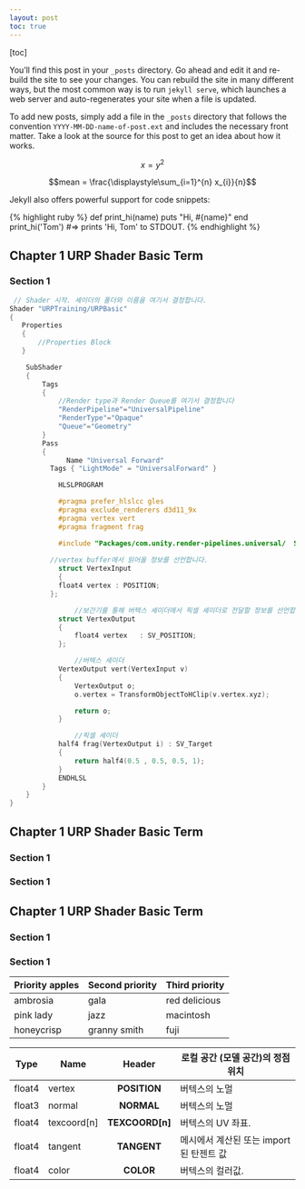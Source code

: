 ```yaml
---
layout: post
toc: true
---
```

[toc]

You’ll find this post in your `_posts` directory. Go ahead and edit it and re-build the site to see your changes. You can rebuild the site in many different ways, but the most common way is to run `jekyll serve`, which launches a web server and auto-regenerates your site when a file is updated.

To add new posts, simply add a file in the `_posts` directory that follows the convention `YYYY-MM-DD-name-of-post.ext` and includes the necessary front matter. Take a look at the source for this post to get an idea about how it works.

$$ x = y^2 $$

$$mean = \frac{\displaystyle\sum_{i=1}^{n} x_{i}}{n}$$

Jekyll also offers powerful support for code snippets:

{% highlight ruby %}
def print_hi(name)
  puts "Hi, #{name}"
end
print_hi('Tom')
#=> prints 'Hi, Tom' to STDOUT.
{% endhighlight %}

## Chapter 1 URP Shader Basic Term
### Section 1

``` c
 // Shader 시작. 셰이더의 폴더와 이름을 여기서 결정합니다.
Shader "URPTraining/URPBasic"
{
   Properties
   {   
	   //Properties Block 
   }  

	SubShader
	{  
		Tags
      	{
          	//Render type과 Render Queue를 여기서 결정합니다
	   		"RenderPipeline"="UniversalPipeline"
          	"RenderType"="Opaque"          
          	"Queue"="Geometry"
      	}
    	Pass
    	{  		
     	 	  Name "Universal Forward"
          Tags { "LightMode" = "UniversalForward" }

       		HLSLPROGRAM

        	#pragma prefer_hlslcc gles
        	#pragma exclude_renderers d3d11_9x
        	#pragma vertex vert
        	#pragma fragment frag

       		#include "Packages/com.unity.render-pipelines.universal/  ShaderLibrary/Lighting.hlsl"        	
  
          //vertex buffer에서 읽어올 정보를 선언합니다. 	
         	struct VertexInput
         	{
           	float4 vertex : POSITION;
          };

			    //보간기를 통해 버텍스 셰이더에서 픽셀 셰이더로 전달할 정보를 선언합니다.
        	struct VertexOutput
          	{
           		float4 vertex  	: SV_POSITION;
      		};

			    //버텍스 셰이더
      		VertexOutput vert(VertexInput v)
        	{
          		VertexOutput o;      
          		o.vertex = TransformObjectToHClip(v.vertex.xyz);

         		return o;
        	}

			    //픽셀 셰이더
        	half4 frag(VertexOutput i) : SV_Target
        	{  	
          		return half4(0.5 , 0.5, 0.5, 1);  
        	}
        	ENDHLSL  
    	}
    }
}
```

## Chapter 1 URP Shader Basic Term
### Section 1
### Section 1


## Chapter 1 URP Shader Basic Term
### Section 1
### Section 1

| Priority apples | Second priority | Third priority |
|-------|--------|---------|
| ambrosia | gala | red delicious |
| pink lady | jazz | macintosh |
| honeycrisp | granny smith | fuji |

| Type   | Name        |     Header      | 로컬 공간 (모델 공간)의 정점 위치       |
| ------ | ----------- | :-------------: | --------------------------------------- |
| float4 | vertex      |  **POSITION**   | 버텍스의 노멀                           |
| float3 | normal      |   **NORMAL**    | 버텍스의 노멀                           |
| float4 | texcoord[n] | **TEXCOORD[n]** | 버텍스의 UV 좌표.                       |
| float4 | tangent     |   **TANGENT**   | 메시에서 계산된 또는 import된 탄젠트 값 |
| float4 | color       |    **COLOR**    | 버텍스의 컬러값.                        |